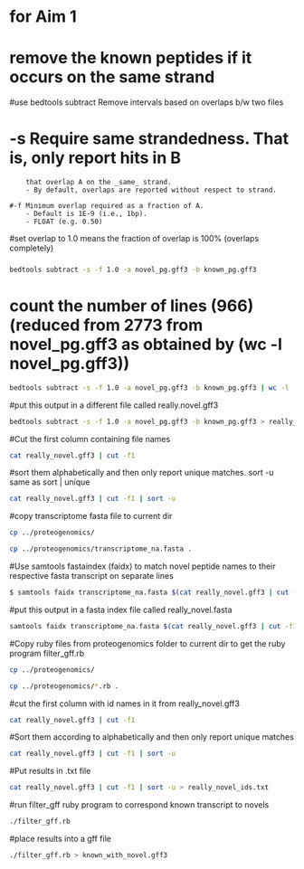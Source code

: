 # for Aim 1
# remove the known peptides if it occurs on the same strand

#use bedtools subtract Remove intervals based on overlaps b/w two files
# 	-s	Require same strandedness.  That is, only report hits in B
		that overlap A on the _same_ strand.
		- By default, overlaps are reported without respect to strand.

    #-f	Minimum overlap required as a fraction of A.
		- Default is 1E-9 (i.e., 1bp).
		- FLOAT (e.g. 0.50)
#set overlap to 1.0 means the fraction of overlap is 100% (overlaps completely)
###

```bash
bedtools subtract -s -f 1.0 -a novel_pg.gff3 -b known_pg.gff3
```

# count the number of lines (966) (reduced from 2773 from novel_pg.gff3 as obtained by (wc -l novel_pg.gff3))

```bash
bedtools subtract -s -f 1.0 -a novel_pg.gff3 -b known_pg.gff3 | wc -l
```

#put this output in a different file called really.novel.gff3


```bash
bedtools subtract -s -f 1.0 -a novel_pg.gff3 -b known_pg.gff3 > really_novel.gff3
```

#Cut the first column containing file names

```bash
cat really_novel.gff3 | cut -f1
```

#sort them alphabetically and then only report unique matches. sort -u same as sort | unique

```bash
cat really_novel.gff3 | cut -f1 | sort -u
```

#copy transcriptome fasta file to current dir

```bash
cp ../proteogenomics/
```

```bash
cp ../proteogenomics/transcriptome_na.fasta .
```

#Use samtools fastaindex (faidx) to match novel peptide names to their respective fasta transcript on separate lines

```bash
$ samtools faidx transcriptome_na.fasta $(cat really_novel.gff3 | cut -f1 | sort -u | tr '\n' ' ')
```

#put this output in a fasta index file called really_novel.fasta

```bash
samtools faidx transcriptome_na.fasta $(cat really_novel.gff3 | cut -f1 | sort -u | tr '\n' ' ') > really_novel.fasta
```

#Copy ruby files from proteogenomics folder to current dir to get the ruby program filter_gff.rb

```bash
cp ../proteogenomics/
```

```bash
cp ../proteogenomics/*.rb .
```

#cut the first column with id names in it from really_novel.gff3

```bash
cat really_novel.gff3 | cut -f1
```

#Sort them according to alphabetically and then only report unique matches

```bash
cat really_novel.gff3 | cut -f1 | sort -u
```

#Put results in .txt file

```bash
cat really_novel.gff3 | cut -f1 | sort -u > really_novel_ids.txt
```

#run filter_gff ruby program to correspond known transcript to novels

```bash
./filter_gff.rb
```

#place results into a gff file

```bash
./filter_gff.rb > known_with_novel.gff3
```
